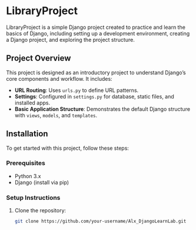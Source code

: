 # LibraryProject

LibraryProject is a simple Django project created to practice and learn the basics of Django, including setting up a development environment, creating a Django project, and exploring the project structure.

## Project Overview

This project is designed as an introductory project to understand Django’s core components and workflow. It includes:

- **URL Routing**: Uses `urls.py` to define URL patterns.
- **Settings**: Configured in `settings.py` for database, static files, and installed apps.
- **Basic Application Structure**: Demonstrates the default Django structure with `views`, `models`, and `templates`.

## Installation

To get started with this project, follow these steps:

### Prerequisites

- Python 3.x
- Django (install via pip)

### Setup Instructions

1. Clone the repository:
   ```bash
   git clone https://github.com/your-username/Alx_DjangoLearnLab.git
